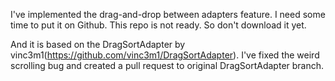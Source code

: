 I've implemented the drag-and-drop between adapters feature. I need some time to put it on Github. This repo is not ready. So don't download it yet. 

And it is based on the DragSortAdapter by vinc3m1(https://github.com/vinc3m1/DragSortAdapter). I've fixed the weird scrolling bug and created a pull request to original DragSortAdapter branch.
